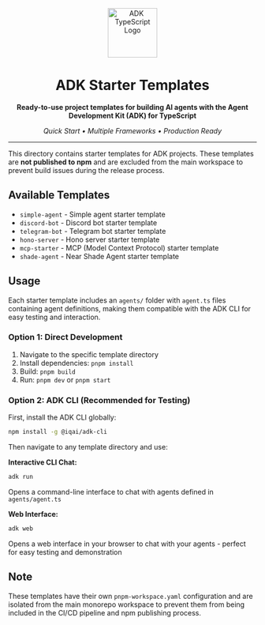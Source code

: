 
<div align="center">

<img src="https://files.catbox.moe/vumztw.png" alt="ADK TypeScript Logo" width="100" />

<br/>

# ADK Starter Templates

**Ready-to-use project templates for building AI agents with the Agent Development Kit (ADK) for TypeScript**

_Quick Start • Multiple Frameworks • Production Ready_

---

</div>

This directory contains starter templates for ADK projects. These templates are **not published to npm** and are excluded from the main workspace to prevent build issues during the release process.

## Available Templates

- `simple-agent` - Simple agent starter template
- `discord-bot` - Discord bot starter template
- `telegram-bot` - Telegram bot starter template
- `hono-server` - Hono server starter template  
- `mcp-starter` - MCP (Model Context Protocol) starter template
- `shade-agent` - Near Shade Agent starter template

## Usage

Each starter template includes an `agents/` folder with `agent.ts` files containing agent definitions, making them compatible with the ADK CLI for easy testing and interaction.

### Option 1: Direct Development

1. Navigate to the specific template directory
2. Install dependencies: `pnpm install`
3. Build: `pnpm build`
4. Run: `pnpm dev` or `pnpm start`

### Option 2: ADK CLI (Recommended for Testing)

First, install the ADK CLI globally:

```bash
npm install -g @iqai/adk-cli
```

Then navigate to any template directory and use:

**Interactive CLI Chat:**

```bash
adk run
```

Opens a command-line interface to chat with agents defined in `agents/agent.ts`

**Web Interface:**

```bash
adk web
```

Opens a web interface in your browser to chat with your agents - perfect for easy testing and demonstration

## Note

These templates have their own `pnpm-workspace.yaml` configuration and are isolated from the main monorepo workspace to prevent them from being included in the CI/CD pipeline and npm publishing process.
